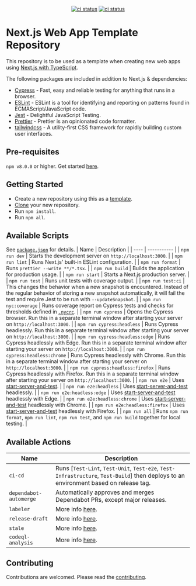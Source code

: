 <p align="center">
  <a href="https://github.com/crs-k/next-web-app-template/actions"><img alt="ci status" src="https://github.com/crs-k/next-web-app-template/actions/workflows/ci-cd.yml/badge.svg"></a>
  <a href="https://github.com/crs-k/next-web-app-template/actions"><img alt="ci status" src="https://github.com/crs-k/next-web-app-template/actions/workflows/codeql-analysis.yml/badge.svg"></a>
</p>

# Next.js Web App Template Repository

This repository is to be used as a template when creating new web apps using [Next.js with TypeScript](https://github.com/vercel/next.js/blob/canary/docs/basic-features/typescript.md).

The following packages are included in addition to Next.js & dependencies:
* [Cypress](https://www.npmjs.com/package/cypress) - Fast, easy and reliable testing for anything that runs in a browser.
* [ESLint](https://www.npmjs.com/package/eslint) - ESLint is a tool for identifying and reporting on patterns found in ECMAScript/JavaScript code.
* [Jest](https://www.npmjs.com/package/jest) - Delightful JavaScript Testing.
* [Prettier](https://www.npmjs.com/package/prettier) -  Prettier is an opinionated code formatter. 
* [tailwindcss](https://www.npmjs.com/package/tailwindcss) -  A utility-first CSS framework for rapidly building custom user interfaces.

## Pre-requisites
`npm v8.0.0` or higher. Get started [here](https://www.npmjs.com/).

## Getting Started
* Create a new repository using this as a [template](https://docs.github.com/en/repositories/creating-and-managing-repositories/creating-a-repository-from-a-template).
* [Clone](https://docs.github.com/en/repositories/creating-and-managing-repositories/cloning-a-repository) your new repository.
* Run `npm install`.
* Run `npm all`.

## Available Scripts
See [`package.json`](package.json) for details.
| Name | Description |
| ---- | ----------- |
| `npm run dev` | Starts the development server on `http://localhost:3000`. |
| `npm run lint` | Runs Next.js' built-in ESLint configuration. |
| `npm run format` | Runs `prettier --write **/*.tsx`. |
| `npm run build` | Builds the application for production usage. |
| `npm run start` | Starts a Next.js production server. |
| `npm run test` | Runs unit tests with coverage output. |
| `npm run test:ci` | This changes the behavior when a new snapshot is encountered. Instead of the regular behavior of storing a new snapshot automatically, it will fail the test and require Jest to be run with `--updateSnapshot`. |
| `npm run nyc:coverage` | Runs coverage report on Cypress tests and checks for thresholds defined in [`.nycrc`](.nycrc). |
| `npm run cypress` | Opens the Cypress browser. Run this in a separate terminal window after starting your server on `http://localhost:3000`. |
| `npm run cypress:headless` | Runs Cypress headlessly. Run this in a separate terminal window after starting your server on `http://localhost:3000`. |
| `npm run cypress:headless:edge` | Runs Cypress headlessly with Edge. Run this in a separate terminal window after starting your server on `http://localhost:3000`. |
| `npm run cypress:headless:chrome` | Runs Cypress headlessly with Chrome. Run this in a separate terminal window after starting your server on `http://localhost:3000`. |
| `npm run cypress:headless:firefox` | Runs Cypress headlessly with Firefox. Run this in a separate terminal window after starting your server on `http://localhost:3000`. |
| `npm run e2e` | Uses [start-server-and-test](https://www.npmjs.com/package/start-server-and-test). |
| `npm run e2e:headless` | Uses [start-server-and-test](https://www.npmjs.com/package/start-server-and-test) headlessly. |
| `npm run e2e:headless:edge` | Uses [start-server-and-test](https://www.npmjs.com/package/start-server-and-test) headlessly with Edge. |
| `npm run e2e:headless:chrome` | Uses [start-server-and-test](https://www.npmjs.com/package/start-server-and-test) headlessly with Chrome. |
| `npm run e2e:headless:firefox` | Uses [start-server-and-test](https://www.npmjs.com/package/start-server-and-test) headlessly with Firefox. |
| `npm run all` | Runs `npm run format`, `npm run lint`, `npm run test`, and `npm run build` together for local testing. |

## Available Actions
| Name | Description |
| ---- | ----------- |
| `ci-cd` | Runs [`Test-Lint`, `Test-Unit`, `Test-e2e`, `Test-Infrastructure`, `Test-Build`] then deploys to an environment based on release tag. |
| `dependabot-automerge` | Automatically approves and merges Dependabot PRs, except major releases. |
| `labeler` | More info [here](https://github.com/actions/labeler). |
| `release-draft` | More info [here](https://github.com/marketplace/actions/release-draft). |
| `stale` | More info [here](https://github.com/marketplace/actions/close-stale-issues). |
| `codeql-analysis` | More info [here](https://codeql.github.com/). |

## Contributing
Contributions are welcomed. Please read the [contributing](https://github.com/crs-k/next-web-app-template/blob/main/CONTRIBUTING.md).
